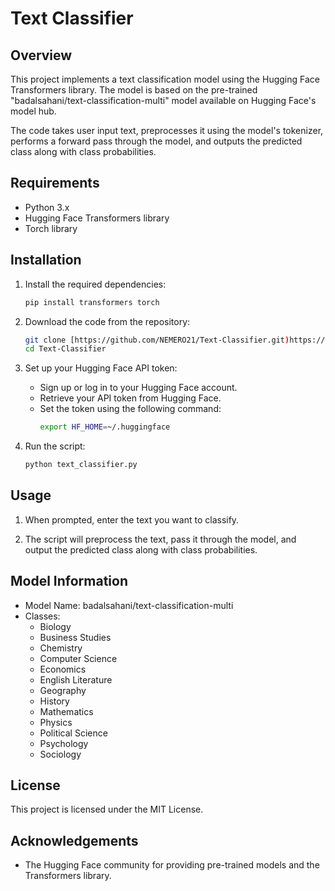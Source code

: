 # Text Classifier

## Overview

This project implements a text classification model using the Hugging Face Transformers library. The model is based on the pre-trained "badalsahani/text-classification-multi" model available on Hugging Face's model hub.

The code takes user input text, preprocesses it using the model's tokenizer, performs a forward pass through the model, and outputs the predicted class along with class probabilities.

## Requirements

- Python 3.x
- Hugging Face Transformers library
- Torch library

## Installation

1. Install the required dependencies:

   ```bash
   pip install transformers torch

2. Download the code from the repository:

   ```bash
   git clone [https://github.com/NEMERO21/Text-Classifier.git)https://github.com/NEMERO21/Text-Classifier.git]
   cd Text-Classifier

3. Set up your Hugging Face API token:
   - Sign up or log in to your Hugging Face account.
   - Retrieve your API token from Hugging Face.
   - Set the token using the following command:
     ```bash
     export HF_HOME=~/.huggingface
     
4. Run the script:
   ```bash
   python text_classifier.py

## Usage 

1. When prompted, enter the text you want to classify.
   
2. The script will preprocess the text, pass it through the model, and output the predicted class along with class probabilities.

## Model Information
 - Model Name: badalsahani/text-classification-multi
 - Classes:
     - Biology
     - Business Studies
     - Chemistry
     - Computer Science
     - Economics
     - English Literature
     - Geography
     - History
     - Mathematics
     - Physics
     - Political Science
     - Psychology
     - Sociology
  
## License 

This project is licensed under the MIT License.

## Acknowledgements
- The Hugging Face community for providing pre-trained models and the Transformers library.
